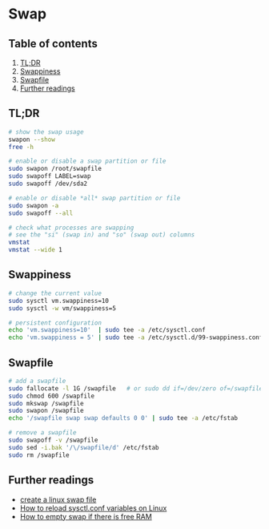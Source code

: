 # Swap

## Table of contents <!-- omit in toc -->

1. [TL;DR](#tldr)
1. [Swappiness](#swappiness)
1. [Swapfile](#swapfile)
1. [Further readings](#further-readings)

## TL;DR

```sh
# show the swap usage
swapon --show
free -h

# enable or disable a swap partition or file
sudo swapon /root/swapfile
sudo swapoff LABEL=swap
sudo swapoff /dev/sda2

# enable or disable *all* swap partition or file
sudo swapon -a
sudo swapoff --all

# check what processes are swapping
# see the "si" (swap in) and "so" (swap out) columns
vmstat
vmstat --wide 1
```

## Swappiness

```sh
# change the current value
sudo sysctl vm.swappiness=10
sudo sysctl -w vm/swappiness=5

# persistent configuration
echo 'vm.swappiness=10'  | sudo tee -a /etc/sysctl.conf
echo 'vm.swappiness = 5' | sudo tee -a /etc/sysctl.d/99-swappiness.conf
```

## Swapfile

```sh
# add a swapfile
sudo fallocate -l 1G /swapfile   # or sudo dd if=/dev/zero of=/swapfile bs=1024 count=1048576
sudo chmod 600 /swapfile
sudo mkswap /swapfile
sudo swapon /swapfile
echo '/swapfile swap swap defaults 0 0' | sudo tee -a /etc/fstab

# remove a swapfile
sudo swapoff -v /swapfile
sudo sed -i.bak '/\/swapfile/d' /etc/fstab
sudo rm /swapfile
```

## Further readings

- [create a linux swap file]
- [How to reload sysctl.conf variables on Linux]
- [How to empty swap if there is free RAM]

<!--
  References
  -->

<!-- Others -->
[create a linux swap file]: https://linuxize.com/post/create-a-linux-swap-file/
[how to reload sysctl.conf variables on linux]: https://www.cyberciti.biz/faq/reload-sysctl-conf-on-linux-using-sysctl/
[how to empty swap if there is free ram]: https://askubuntu.com/questions/1357/how-to-empty-swap-if-there-is-free-ram#1379
